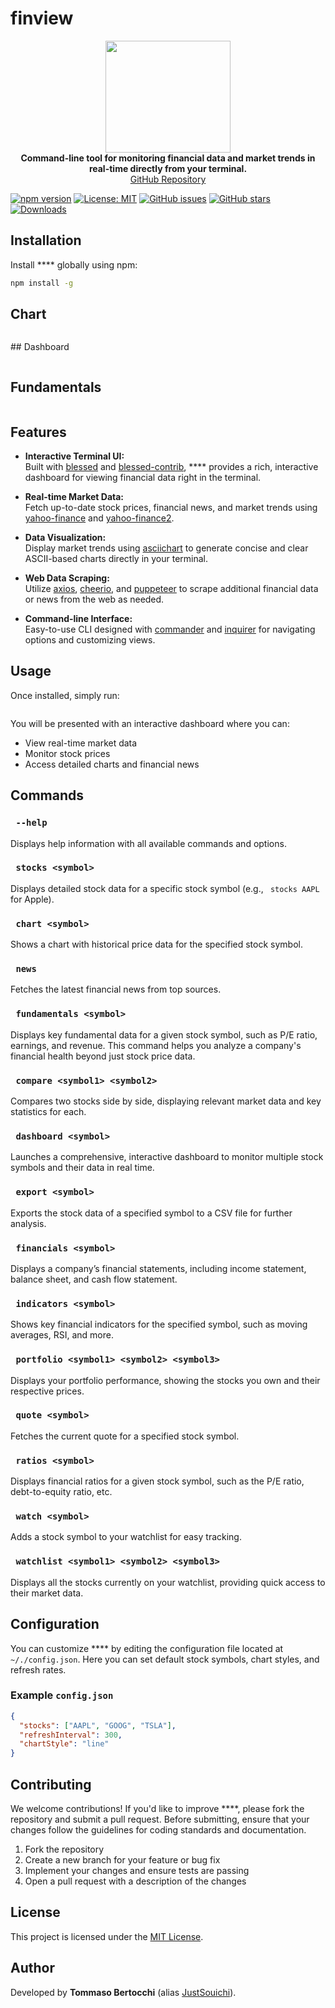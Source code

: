 
# finview

<p align="center">
  <img src="https://raw.githubusercontent.com/JustSouichi/finview/refs/heads/main/img/logo.svg" width="200" height="179" alt="">
  <br><strong>Command-line tool for monitoring financial data and market trends in real-time directly from your terminal.</strong>
  <br><a href="https://github.com/JustSouichi/">GitHub Repository</a>
</p>

[![npm version](https://badge.fury.io/js/.svg)](https://badge.fury.io/js/)
[![License: MIT](https://img.shields.io/badge/License-MIT-yellow.svg)](https://opensource.org/licenses/MIT)
[![GitHub issues](https://img.shields.io/github/issues/JustSouichi/.svg)](https://github.com/JustSouichi//issues)
[![GitHub stars](https://img.shields.io/github/stars/JustSouichi/.svg?style=social&label=Stars)](https://github.com/JustSouichi//stargazers)
[![Downloads](https://img.shields.io/npm/dt/.svg)](https://www.npmjs.com/package/)



## Installation

Install **** globally using npm:

```bash
npm install -g 
```

## Chart
<p align="center">
<img src="https://raw.githubusercontent.com/JustSouichi//refs/heads/main/img/chart.png"  alt="">
</p>
## Dashboard
<p align="center">
<img src="https://raw.githubusercontent.com/JustSouichi//refs/heads/main/img/dashboard.png"  alt="">
</p>

## Fundamentals
<p align="center">
<img src="https://raw.githubusercontent.com/JustSouichi//refs/heads/main/img/fundamentals.png"  alt="">
</p>

## Features

- **Interactive Terminal UI:**  
  Built with [blessed](https://github.com/chjj/blessed) and [blessed-contrib](https://github.com/yaronn/blessed-contrib), **** provides a rich, interactive dashboard for viewing financial data right in the terminal.

- **Real-time Market Data:**  
  Fetch up-to-date stock prices, financial news, and market trends using [yahoo-finance](https://www.npmjs.com/package/yahoo-finance) and [yahoo-finance2](https://www.npmjs.com/package/yahoo-finance2).

- **Data Visualization:**  
  Display market trends using [asciichart](https://github.com/kroitor/asciichart) to generate concise and clear ASCII-based charts directly in your terminal.

- **Web Data Scraping:**  
  Utilize [axios](https://github.com/axios/axios), [cheerio](https://github.com/cheeriojs/cheerio), and [puppeteer](https://github.com/puppeteer/puppeteer) to scrape additional financial data or news from the web as needed.

- **Command-line Interface:**  
  Easy-to-use CLI designed with [commander](https://github.com/tj/commander.js) and [inquirer](https://github.com/SBoudrias/Inquirer.js) for navigating options and customizing views.

## Usage

Once installed, simply run:

```bash

```

You will be presented with an interactive dashboard where you can:

- View real-time market data
- Monitor stock prices
- Access detailed charts and financial news

## Commands

### ` --help`
Displays help information with all available commands and options.



### ` stocks <symbol>`
Displays detailed stock data for a specific stock symbol (e.g., ` stocks AAPL` for Apple).

### ` chart <symbol>`
Shows a chart with historical price data for the specified stock symbol.

### ` news`
Fetches the latest financial news from top sources.



### ` fundamentals <symbol>`
Displays key fundamental data for a given stock symbol, such as P/E ratio, earnings, and revenue. This command helps you analyze a company's financial health beyond just stock price data.

### ` compare <symbol1> <symbol2>`
Compares two stocks side by side, displaying relevant market data and key statistics for each.

### ` dashboard <symbol>`
Launches a comprehensive, interactive dashboard to monitor multiple stock symbols and their data in real time.

### ` export <symbol>`
Exports the stock data of a specified symbol to a CSV file for further analysis.

### ` financials <symbol>`
Displays a company’s financial statements, including income statement, balance sheet, and cash flow statement.

### ` indicators <symbol>`
Shows key financial indicators for the specified symbol, such as moving averages, RSI, and more.

### ` portfolio <symbol1> <symbol2> <symbol3>`
Displays your portfolio performance, showing the stocks you own and their respective prices.

### ` quote <symbol>`
Fetches the current quote for a specified stock symbol.

### ` ratios <symbol>`
Displays financial ratios for a given stock symbol, such as the P/E ratio, debt-to-equity ratio, etc.

### ` watch <symbol>`
Adds a stock symbol to your watchlist for easy tracking.

### ` watchlist <symbol1> <symbol2> <symbol3>`
Displays all the stocks currently on your watchlist, providing quick access to their market data.

## Configuration

You can customize **** by editing the configuration file located at `~/./config.json`. Here you can set default stock symbols, chart styles, and refresh rates.

### Example `config.json`
```json
{
  "stocks": ["AAPL", "GOOG", "TSLA"],
  "refreshInterval": 300,
  "chartStyle": "line"
}
```

## Contributing

We welcome contributions! If you'd like to improve ****, please fork the repository and submit a pull request. Before submitting, ensure that your changes follow the guidelines for coding standards and documentation.

1. Fork the repository
2. Create a new branch for your feature or bug fix
3. Implement your changes and ensure tests are passing
4. Open a pull request with a description of the changes

## License

This project is licensed under the [MIT License](./LICENSE).

## Author

Developed by **Tommaso Bertocchi** (alias [JustSouichi](https://github.com/JustSouichi)).
